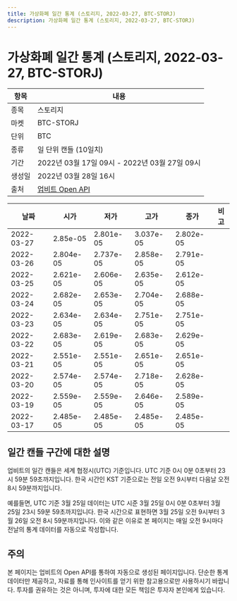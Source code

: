 ```yaml
---
title: 가상화폐 일간 통계 (스토리지, 2022-03-27, BTC-STORJ)
description: 가상화폐 일간 통계 (스토리지, 2022-03-27, BTC-STORJ)
---
```



가상화폐 일간 통계 (스토리지, 2022-03-27, BTC-STORJ)
===

|항목|내용|
|--|--|
|종목|스토리지|
|마켓|BTC-STORJ|
|단위|BTC|
|종류|일 단위 캔들 (10일치)|
|기간|2022년 03월 17일 09시 - 2022년 03월 27일 09시|
|생성일|2022년 03월 28일 16시|
|출처|[업비트 Open API](https://docs.upbit.com)|


|날짜|시가|저가|고가|종가|비고|
|--|--|--|--|--|--|
|2022-03-27|2.85e-05|2.801e-05|3.037e-05|2.802e-05|    |
|2022-03-26|2.804e-05|2.737e-05|2.858e-05|2.791e-05|    |
|2022-03-25|2.621e-05|2.606e-05|2.635e-05|2.612e-05|    |
|2022-03-24|2.682e-05|2.653e-05|2.704e-05|2.688e-05|    |
|2022-03-23|2.634e-05|2.634e-05|2.751e-05|2.751e-05|    |
|2022-03-22|2.683e-05|2.619e-05|2.683e-05|2.629e-05|    |
|2022-03-21|2.551e-05|2.551e-05|2.651e-05|2.651e-05|    |
|2022-03-20|2.574e-05|2.574e-05|2.718e-05|2.628e-05|    |
|2022-03-19|2.559e-05|2.559e-05|2.646e-05|2.589e-05|    |
|2022-03-17|2.485e-05|2.485e-05|2.485e-05|2.485e-05|    |


일간 캔들 구간에 대한 설명
---


업비트의 일간 캔들은 세계 협정시(UTC) 기준입니다. 
UTC 기준 0시 0분 0초부터 23시 59분 59초까지입니다. 
한국 시간인 KST 기준으로는 전일 오전 9시부터 다음날 오전 8시 59분까지입니다. 


예를들면, UTC 기준 3월 25일 데이터는 UTC 시준 3월 25일 0시 0분 0초부터 3월 25일 23시 59분 59초까지입니다. 
한국 시간으로 표현하면 3월 25일 오전 9시부터 3월 26일 오전 8시 59분까지입니다. 
이와 같은 이유로 본 페이지는 매일 오전 9시마다 전날의 통계 데이터를 자동으로 작성합니다. 


주의
---


본 페이지는 업비트의 Open API를 통하여 자동으로 생성된 페이지입니다. 
단순한 통계 데이터만 제공하고, 자료를 통해 인사이트를 얻기 위한 참고용으로만 사용하시기 바랍니다. 
투자를 권유하는 것은 아니며, 투자에 대한 모든 책임은 투자자 본인에게 있습니다. 
